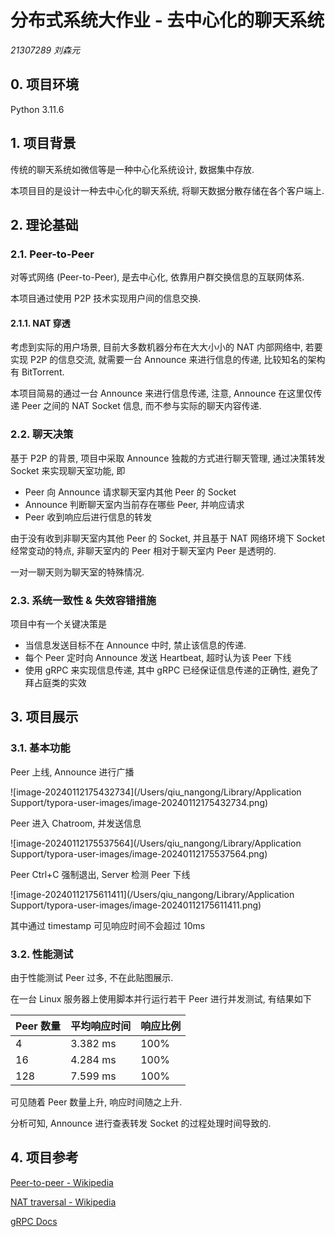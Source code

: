 # 分布式系统大作业 - 去中心化的聊天系统

*21307289 刘森元*

## 0. 项目环境

Python 3.11.6

## 1. 项目背景

传统的聊天系统如微信等是一种中心化系统设计, 数据集中存放. 

本项目目的是设计一种去中心化的聊天系统, 将聊天数据分散存储在各个客户端上.

## 2. 理论基础

### 2.1. Peer-to-Peer

对等式网络 (Peer-to-Peer), 是去中心化, 依靠用户群交换信息的互联网体系.

本项目通过使用 P2P 技术实现用户间的信息交换.

#### 2.1.1. NAT 穿透

考虑到实际的用户场景, 目前大多数机器分布在大大小小的 NAT 内部网络中, 若要实现 P2P 的信息交流, 就需要一台 Announce 来进行信息的传递, 比较知名的架构有 BitTorrent.

本项目简易的通过一台 Announce 来进行信息传递, 注意, Announce 在这里仅传递 Peer 之间的 NAT Socket 信息, 而不参与实际的聊天内容传递.

### 2.2. 聊天决策

基于 P2P 的背景, 项目中采取 Announce 独裁的方式进行聊天管理, 通过决策转发 Socket 来实现聊天室功能, 即

- Peer 向 Announce 请求聊天室内其他 Peer 的 Socket
- Announce 判断聊天室内当前存在哪些 Peer, 并响应请求
- Peer 收到响应后进行信息的转发

由于没有收到非聊天室内其他 Peer 的 Socket, 并且基于 NAT 网络环境下 Socket 经常变动的特点, 非聊天室内的 Peer 相对于聊天室内 Peer 是透明的.

一对一聊天则为聊天室的特殊情况.

### 2.3. 系统一致性 & 失效容错措施

项目中有一个关键决策是

- 当信息发送目标不在 Announce 中时, 禁止该信息的传递.
- 每个 Peer 定时向 Announce 发送 Heartbeat, 超时认为该 Peer 下线
- 使用 gRPC 来实现信息传递, 其中 gRPC 已经保证信息传递的正确性, 避免了拜占庭类的实效

## 3. 项目展示

### 3.1. 基本功能

Peer 上线, Announce 进行广播

![image-20240112175432734](/Users/qiu_nangong/Library/Application Support/typora-user-images/image-20240112175432734.png)

Peer 进入 Chatroom, 并发送信息

![image-20240112175537564](/Users/qiu_nangong/Library/Application Support/typora-user-images/image-20240112175537564.png)

Peer Ctrl+C 强制退出, Server 检测 Peer 下线

![image-20240112175611411](/Users/qiu_nangong/Library/Application Support/typora-user-images/image-20240112175611411.png)

其中通过 timestamp 可见响应时间不会超过 10ms

### 3.2. 性能测试

由于性能测试 Peer 过多, 不在此贴图展示.

在一台 Linux 服务器上使用脚本并行运行若干 Peer 进行并发测试, 有结果如下

| Peer 数量 | 平均响应时间 | 响应比例 |
| --------- | ------------ | -------- |
| 4         | 3.382 ms     | 100%     |
| 16        | 4.284 ms     | 100%     |
| 128       | 7.599 ms     | 100%     |

可见随着 Peer 数量上升, 响应时间随之上升.

分析可知, Announce 进行查表转发 Socket 的过程处理时间导致的.

## 4. 项目参考

[Peer-to-peer - Wikipedia](https://zh.wikipedia.org/zh-cn/%E5%B0%8D%E7%AD%89%E7%B6%B2%E8%B7%AF)

[NAT traversal - Wikipedia](https://en.wikipedia.org/wiki/NAT_traversal)

[gRPC Docs](https://grpc.io/docs/)


